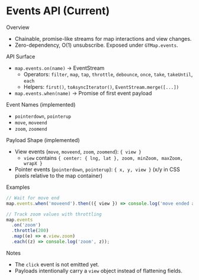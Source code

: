 # Events API (Current)

Overview

- Chainable, promise-like streams for map interactions and view changes.
- Zero-dependency, O(1) unsubscribe. Exposed under `GTMap.events`.

API Surface

- `map.events.on(name)` → EventStream
  - Operators: `filter`, `map`, `tap`, `throttle`, `debounce`, `once`, `take`, `takeUntil`, `each`
  - Helpers: `first()`, `toAsyncIterator()`, `EventStream.merge([...])`
- `map.events.when(name)` → Promise of first event payload

Event Names (implemented)

- `pointerdown`, `pointerup`
- `move`, `moveend`
- `zoom`, `zoomend`

Payload Shape (implemented)

- View events (`move`, `moveend`, `zoom`, `zoomend`): `{ view }`
  - `view` contains `{ center: { lng, lat }, zoom, minZoom, maxZoom, wrapX }`
- Pointer events (`pointerdown`, `pointerup`): `{ x, y, view }` (x/y in CSS pixels relative to the map container)

Examples

```ts
// Wait for move end
map.events.when('moveend').then(({ view }) => console.log('move ended at', view));

// Track zoom values with throttling
map.events
  .on('zoom')
  .throttle(200)
  .map((e) => e.view.zoom)
  .each((z) => console.log('zoom', z));
```

Notes

- The `click` event is not emitted yet.
- Payloads intentionally carry a `view` object instead of flattening fields.
